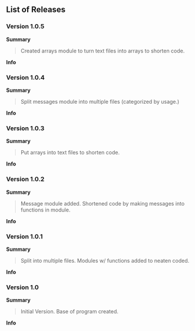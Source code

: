 ## List of Releases

 ### Version 1.0.5
  **Summary**
  > Created arrays module to turn text files into arrays to shorten code.

  **Info**

 ### Version 1.0.4
  **Summary**
  > Split messages module into multiple files (categorized by usage.)

  **Info**

 ### Version 1.0.3
  **Summary**
  > Put arrays into text files to shorten code.

  **Info**

 ### Version 1.0.2
  **Summary**
  > Message module added. Shortened code by making messages into functions in module.

  **Info**

 ### Version 1.0.1
  **Summary**
  > Split into multiple files. Modules w/ functions added to neaten coded.

  **Info**

 ### Version 1.0
  **Summary**
  > Initial Version. Base of program created.

  **Info**
 
